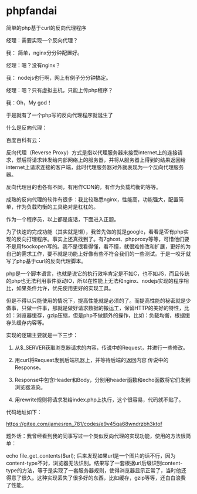 # phpfandai
简单的php基于curl的反向代理程序

经理：需要实现一个反向代理？  

我：  简单，nginx分分钟配置好。      

经理：嗯？没有nginx？      

我： nodejs也行啊，网上有例子分分钟搞定。

经理：嗯？只有虚拟主机，只能上传php程序？

我：Oh，My god！

于是就有了一个php写的反向代理程序就诞生了

 

 

什么是反向代理：

百度百科有云：

反向代理（Reverse Proxy）方式是指以代理服务器来接受internet上的连接请求，然后将请求转发给内部网络上的服务器，并将从服务器上得到的结果返回给internet上请求连接的客户端，此时代理服务器对外就表现为一个反向代理服务器。

反向代理目的也各有不同，有用作CDN的，有作为负载均衡的等等。

成熟的反向代理的软件有很多：我比较熟悉nginx，性能高，功能强大，配置简单，作为负载均衡的工具绝对是杠杠的。

作为一个程序员，以上都是废话，下面进入正题。

为了快速的完成功能（其实就是懒），我首先做的就是google，看看是否有php实现的反向打理程序。事实上还真找到了。有7ghost、phpproxy等等，可惜他们要不是用fsockopen写的。我不是很看得懂，看不懂，就很难修改和扩展，更好的为自己的需求工作，要不就是功能上好像有些不符合我们的一些测试。于是一咬牙就写了php基于curl的反向代理脚本。

php是一个脚本语言，也就是说它的执行效率肯定是不如C，也不如JS，而且传统的php也无法利用事件驱动IO，所以在性能上无法和nginx、nodejs实现的程序相比，如果条件允许，优先使用更好的实现工具。

但是不得以只能使用的情况下，提高性能就是必须的了。而提高性能的秘密就是少做事，只做一件事，那就是做好请求数据的搬运工，保留HTTP的美好的特性，比如：浏览器缓存，gzip压缩，但是php不做额外的操作，比如：负载均衡，根据缓存头缓存内容等。

实现的逻辑主要就是一下三步：

1. 从$_SERVER获取浏览器请求的内容，传说中的Request，并进行一些修改。

2. 用curl将Request发到后端机器上，并等待后端的返回内容 传说中的Response。

3. Response中包含Header和Body，分别用header函数和echo函数将它们发到浏览器渲染。

4. 用rewrite规则将请求发给index.php上执行，这个很容易，代码就不贴了。

代码地址如下：

https://gitee.com/jamesren_781/codes/e9v45qa68wndrzbh3ktof

题外话：我曾经看到我的同事写过一个类似反向代理的实现功能，使用的方法很简单：

echo file_get_contents($url);
后来发现如果url是一个图片的话不行，因为content-type不对，浏览器无法识别。结果写了一套根据url后缀识别content-type的方法，等于是实现了一套服务器规则，使得浏览器显示正常了，当时他还得意了很久。这种实现丢失了很多好的东西，比如缓存，gzip等等，还白白浪费了性能。
